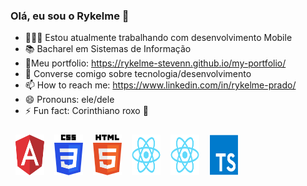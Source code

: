 ### Olá, eu sou o Rykelme 👋

- 👨🏻‍💻 Estou atualmente trabalhando com desenvolvimento Mobile
- 📚 Bacharel em Sistemas de Informação
- 🧾Meu portfolio: https://rykelme-stevenn.github.io/my-portfolio/
- 💬 Converse comigo sobre tecnologia/desenvolvimento
- 📫 How to reach me: https://www.linkedin.com/in/rykelme-prado/
- 😄 Pronouns: ele/dele
- ⚡ Fun fact: Corinthiano roxo 🦅

<div style="display: flex; margin-top: 16px;">
    <img id="image-footer" src="./images/Angular.svg" style="width: 46px; height: auto; padding: 8px !important;" alt="">
    <p>  </p>
    <img id="image-footer" src="./images/CSS.svg" alt="" style="width: 46px; height: auto; padding: 8px !important;">
    <p>  </p>
    <img id="image-footer" src="./images/HTML.svg" alt="" style="width: 46px; height: auto; padding: 8px !important;">
    <p>  </p>
    <img id="image-footer" src="./images/React Native.svg" alt="" style="width: 46px; height: auto; padding: 8px !important;">
    <p>  </p>
    <img id="image-footer" src="./images/React.svg" alt="" style="width: 46px; height: auto; padding: 8px !important;">
    <p>  </p>
    <img id="image-footer" src="./images/Typescript.svg" alt="" style="width: 46px; height: auto; padding: 8px !important;">
</div>